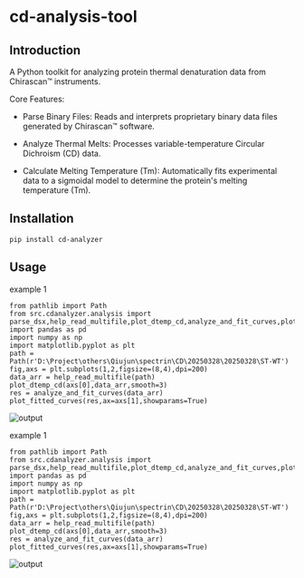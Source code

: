 # cd-analysis-tool
## Introduction


A Python toolkit for analyzing protein thermal denaturation data from Chirascan™ instruments.

Core Features:

- Parse Binary Files: Reads and interprets proprietary binary data files generated by Chirascan™ software.

- Analyze Thermal Melts: Processes variable-temperature Circular Dichroism (CD) data.

- Calculate Melting Temperature (Tm): Automatically fits experimental data to a sigmoidal model to determine the protein's melting temperature (Tm).

## Installation

`pip install cd-analyzer`

## Usage

example 1
```
from pathlib import Path
from src.cdanalyzer.analysis import parse_dsx,help_read_multifile,plot_dtemp_cd,analyze_and_fit_curves,plot_fitted_curves,extrapolate_and_plot_dg
import pandas as pd
import numpy as np
import matplotlib.pyplot as plt
path = Path(r'D:\Project\others\Qiujun\spectrin\CD\20250328\20250328\ST-WT')
fig,axs = plt.subplots(1,2,figsize=(8,4),dpi=200)
data_arr = help_read_multifile(path)
plot_dtemp_cd(axs[0],data_arr,smooth=3)
res = analyze_and_fit_curves(data_arr)
plot_fitted_curves(res,ax=axs[1],showparams=True)
```
![output](image/example1.png "Magic Gardens")


example 1
```
from pathlib import Path
from src.cdanalyzer.analysis import parse_dsx,help_read_multifile,plot_dtemp_cd,analyze_and_fit_curves,plot_fitted_curves,extrapolate_and_plot_dg
import pandas as pd
import numpy as np
import matplotlib.pyplot as plt
path = Path(r'D:\Project\others\Qiujun\spectrin\CD\20250328\20250328\ST-WT')
fig,axs = plt.subplots(1,2,figsize=(8,4),dpi=200)
data_arr = help_read_multifile(path)
plot_dtemp_cd(axs[0],data_arr,smooth=3)
res = analyze_and_fit_curves(data_arr)
plot_fitted_curves(res,ax=axs[1],showparams=True)
```
![output](image/example2.png "Magic Gardens")